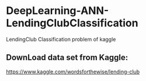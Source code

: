 # DeepLearning-ANN-LendingClubClassification
LendingClub Classification problem of kaggle


## DownLoad data set from Kaggle:
https://www.kaggle.com/wordsforthewise/lending-club
